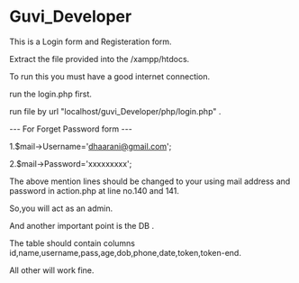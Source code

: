 # Guvi_Developer

This is a Login form and Registeration form.

Extract the file provided into the /xampp/htdocs.

To run this you must have a good internet connection.

run the login.php first.

run file by url "localhost/guvi_Developer/php/login.php" . 

--- For Forget Password form ---

  1.$mail->Username='dhaarani@gmail.com';
  
  2.$mail->Password='xxxxxxxxx';
  
  The above mention lines should be changed to your using mail address and password in action.php at line no.140 and 141.
  
  So,you will act as an admin.
  
  And another important point is the DB .
  
  The table should contain columns id,name,username,pass,age,dob,phone,date,token,token-end. 
  
  All other will work fine.
